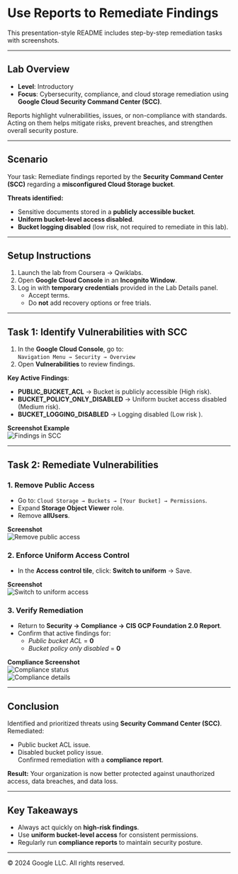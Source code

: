 
# Use Reports to Remediate Findings  

This presentation-style README includes step-by-step remediation tasks with screenshots.  

---

## Lab Overview  
- **Level**: Introductory  
- **Focus**: Cybersecurity, compliance, and cloud storage remediation using **Google Cloud Security Command Center (SCC)**.  

Reports highlight vulnerabilities, issues, or non-compliance with standards. Acting on them helps mitigate risks, prevent breaches, and strengthen overall security posture.  

---

## Scenario  
Your task: Remediate findings reported by the **Security Command Center (SCC)** regarding a **misconfigured Cloud Storage bucket**.  

**Threats identified:**  
- Sensitive documents stored in a **publicly accessible bucket**.  
- **Uniform bucket-level access disabled**.  
- **Bucket logging disabled** (low risk, not required to remediate in this lab).  

---

## Setup Instructions  
1. Launch the lab from Coursera → Qwiklabs.  
2. Open **Google Cloud Console** in an **Incognito Window**.  
3. Log in with **temporary credentials** provided in the Lab Details panel.  
   - Accept terms.  
   - Do **not** add recovery options or free trials.  

---

## Task 1: Identify Vulnerabilities with SCC  
1. In the **Google Cloud Console**, go to:  
   `Navigation Menu → Security → Overview`  
2. Open **Vulnerabilities** to review findings.  

**Key Active Findings**:  
- **PUBLIC_BUCKET_ACL** → Bucket is publicly accessible (High risk).  
- **BUCKET_POLICY_ONLY_DISABLED** → Uniform bucket access disabled (Medium risk).  
- **BUCKET_LOGGING_DISABLED** → Logging disabled (Low risk ).  

**Screenshot Example**  
![Findings in SCC](d6a98599-ad85-4346-84da-a7a3d675e49f.png)  

---

## Task 2: Remediate Vulnerabilities  

### 1. Remove Public Access  
- Go to: `Cloud Storage → Buckets → [Your Bucket] → Permissions`.  
- Expand **Storage Object Viewer** role.  
- Remove **allUsers**.  

**Screenshot**  
![Remove public access](faea252d-4c8e-46f8-ac00-cf6579da23a5.png)  

### 2. Enforce Uniform Access Control  
- In the **Access control tile**, click: **Switch to uniform** → Save.  

**Screenshot**  
![Switch to uniform access](16241cc1-b2b4-4f08-b3c7-a6c69a162849.png)  

### 3. Verify Remediation  
- Return to **Security → Compliance → CIS GCP Foundation 2.0 Report**.  
- Confirm that active findings for:  
  - *Public bucket ACL* = **0**  
  - *Bucket policy only disabled* = **0**  

**Compliance Screenshot**  
![Compliance status](d8666305-921f-459b-80c4-b0575f4727d7.png)  
![Compliance details](dea1dccd-ca43-45a6-b47c-179b989f235a.png)  

---

## Conclusion  
Identified and prioritized threats using **Security Command Center (SCC)**.  
Remediated:  
- Public bucket ACL issue.  
- Disabled bucket policy issue.  
Confirmed remediation with a **compliance report**.  

**Result:** Your organization is now better protected against unauthorized access, data breaches, and data loss.  

---

## Key Takeaways  
- Always act quickly on **high-risk findings**.  
- Use **uniform bucket-level access** for consistent permissions.  
- Regularly run **compliance reports** to maintain security posture.  

---

© 2024 Google LLC. All rights reserved.  
